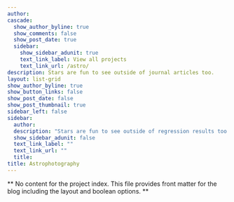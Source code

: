 ```yaml
---
author: 
cascade:
  show_author_byline: true
  show_comments: false
  show_post_date: true
  sidebar:
    show_sidebar_adunit: true
    text_link_label: View all projects
    text_link_url: /astro/
description: Stars are fun to see outside of journal articles too. 
layout: list-grid
show_author_byline: true
show_button_links: false
show_post_date: false
show_post_thumbnail: true
sidebar_left: false
sidebar:
  author:
  description: "Stars are fun to see outside of regression results too."
  show_sidebar_adunit: false
  text_link_label: ""
  text_link_url: ""
  title: 
title: Astrophotography
---
```


** No content for the project index. This file provides front matter for the blog including the layout and boolean options. **
